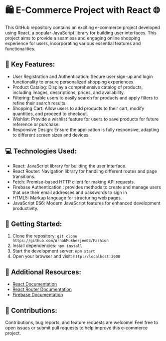<h1>🛍️ E-Commerce Project with React 🌐</h1>

This GitHub repository contains an exciting e-commerce project developed using React, a popular JavaScript library for building user interfaces. This project aims to provide a seamless and engaging online shopping experience for users, incorporating various essential features and functionalities.

## 🎯 Key Features:
- User Registration and Authentication: Secure user sign-up and login functionality to ensure personalized shopping experiences.
- Product Catalog: Display a comprehensive catalog of products, including images, descriptions, prices, and availability.
- Filtering: Enable users to easily search for products and apply filters to refine their search results.
- Shopping Cart: Allow users to add products to their cart, modify quantities, and proceed to checkout.
- Wishlist: Provide a wishlist feature for users to save products for future reference or purchase.
- Responsive Design: Ensure the application is fully responsive, adapting to different screen sizes and devices.

## 💻 Technologies Used:
- React: JavaScript library for building the user interface.
- React Router: Navigation library for handling different routes and page transitions.
- Fetch: Promise-based HTTP client for making API requests.
- Firebase Authentication : provides methods to create and manage users that use their email addresses and passwords to sign in
- HTML5: Markup language for structuring web pages.
- JavaScript ES6: Modern JavaScript features for enhanced development productivity.

## 🚀 Getting Started:
1. Clone the repository: `git clone https://github.com/ArnabMukherjee03/Fashion`
2. Install dependencies: `npm install`
3. Start the development server: `npm start`
4. Open your browser and visit: `http://localhost:3000`

## 📄 Additional Resources:
- [React Documentation](https://reactjs.org/docs)
- [React Router Documentation](https://reactrouter.com/web/guides/quick-start)
- [Firebase Documentation](https://firebase.google.com/docs/web/setup?authuser=0&hl=en)


## 🙌 Contributions:
Contributions, bug reports, and feature requests are welcome! Feel free to open issues or submit pull requests to help improve this e-commerce project.

